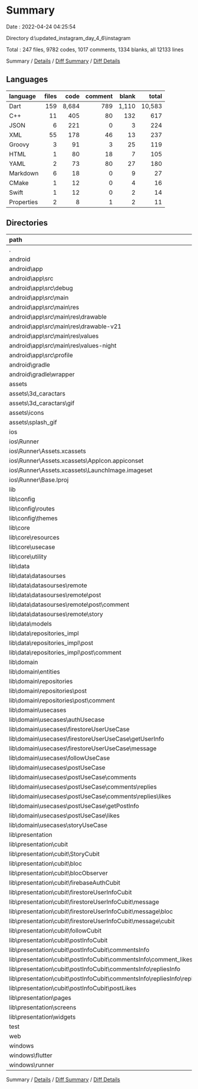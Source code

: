 # Summary

Date : 2022-04-24 04:25:54

Directory d:\updated_instagram_day_4_6\instagram

Total : 247 files,  9782 codes, 1017 comments, 1334 blanks, all 12133 lines

Summary / [Details](details.md) / [Diff Summary](diff.md) / [Diff Details](diff-details.md)

## Languages
| language | files | code | comment | blank | total |
| :--- | ---: | ---: | ---: | ---: | ---: |
| Dart | 159 | 8,684 | 789 | 1,110 | 10,583 |
| C++ | 11 | 405 | 80 | 132 | 617 |
| JSON | 6 | 221 | 0 | 3 | 224 |
| XML | 55 | 178 | 46 | 13 | 237 |
| Groovy | 3 | 91 | 3 | 25 | 119 |
| HTML | 1 | 80 | 18 | 7 | 105 |
| YAML | 2 | 73 | 80 | 27 | 180 |
| Markdown | 6 | 18 | 0 | 9 | 27 |
| CMake | 1 | 12 | 0 | 4 | 16 |
| Swift | 1 | 12 | 0 | 2 | 14 |
| Properties | 2 | 8 | 1 | 2 | 11 |

## Directories
| path | files | code | comment | blank | total |
| :--- | ---: | ---: | ---: | ---: | ---: |
| . | 247 | 9,782 | 1,017 | 1,334 | 12,133 |
| android | 13 | 201 | 48 | 37 | 286 |
| android\app | 9 | 159 | 47 | 26 | 232 |
| android\app\src | 7 | 63 | 44 | 10 | 117 |
| android\app\src\debug | 1 | 4 | 3 | 1 | 8 |
| android\app\src\main | 5 | 55 | 38 | 8 | 101 |
| android\app\src\main\res | 4 | 26 | 32 | 6 | 64 |
| android\app\src\main\res\drawable | 1 | 4 | 7 | 2 | 13 |
| android\app\src\main\res\drawable-v21 | 1 | 4 | 7 | 2 | 13 |
| android\app\src\main\res\values | 1 | 9 | 9 | 1 | 19 |
| android\app\src\main\res\values-night | 1 | 9 | 9 | 1 | 19 |
| android\app\src\profile | 1 | 4 | 3 | 1 | 8 |
| android\gradle | 1 | 5 | 1 | 1 | 7 |
| android\gradle\wrapper | 1 | 5 | 1 | 1 | 7 |
| assets | 48 | 56 | 0 | 1 | 57 |
| assets\3d_caractars | 1 | 1 | 0 | 0 | 1 |
| assets\3d_caractars\gif | 1 | 1 | 0 | 0 | 1 |
| assets\icons | 46 | 54 | 0 | 1 | 55 |
| assets\splash_gif | 1 | 1 | 0 | 0 | 1 |
| ios | 7 | 222 | 2 | 9 | 233 |
| ios\Runner | 7 | 222 | 2 | 9 | 233 |
| ios\Runner\Assets.xcassets | 3 | 148 | 0 | 4 | 152 |
| ios\Runner\Assets.xcassets\AppIcon.appiconset | 1 | 122 | 0 | 1 | 123 |
| ios\Runner\Assets.xcassets\LaunchImage.imageset | 2 | 26 | 0 | 3 | 29 |
| ios\Runner\Base.lproj | 2 | 61 | 2 | 2 | 65 |
| lib | 162 | 8,675 | 779 | 1,103 | 10,557 |
| lib\config | 2 | 40 | 7 | 5 | 52 |
| lib\config\routes | 1 | 26 | 7 | 3 | 36 |
| lib\config\themes | 1 | 14 | 0 | 2 | 16 |
| lib\core | 9 | 239 | 38 | 43 | 320 |
| lib\core\resources | 5 | 156 | 0 | 28 | 184 |
| lib\core\usecase | 1 | 20 | 0 | 4 | 24 |
| lib\core\utility | 1 | 1 | 0 | 0 | 1 |
| lib\data | 20 | 1,130 | 13 | 155 | 1,298 |
| lib\data\datasourses | 7 | 429 | 8 | 72 | 509 |
| lib\data\datasourses\remote | 7 | 429 | 8 | 72 | 509 |
| lib\data\datasourses\remote\post | 3 | 207 | 0 | 38 | 245 |
| lib\data\datasourses\remote\post\comment | 2 | 125 | 0 | 25 | 150 |
| lib\data\datasourses\remote\story | 1 | 42 | 0 | 6 | 48 |
| lib\data\models | 7 | 304 | 0 | 37 | 341 |
| lib\data\repositories_impl | 6 | 397 | 5 | 46 | 448 |
| lib\data\repositories_impl\post | 3 | 169 | 0 | 22 | 191 |
| lib\data\repositories_impl\post\comment | 2 | 104 | 0 | 15 | 119 |
| lib\domain | 45 | 511 | 0 | 155 | 666 |
| lib\domain\entities | 5 | 40 | 0 | 8 | 48 |
| lib\domain\repositories | 7 | 79 | 0 | 20 | 99 |
| lib\domain\repositories\post | 3 | 31 | 0 | 6 | 37 |
| lib\domain\repositories\post\comment | 2 | 19 | 0 | 4 | 23 |
| lib\domain\usecases | 33 | 392 | 0 | 127 | 519 |
| lib\domain\usecases\authUsecase | 3 | 34 | 0 | 11 | 45 |
| lib\domain\usecases\firestoreUserUseCase | 11 | 141 | 0 | 44 | 185 |
| lib\domain\usecases\firestoreUserUseCase\getUserInfo | 4 | 46 | 0 | 16 | 62 |
| lib\domain\usecases\firestoreUserUseCase\message | 2 | 29 | 0 | 8 | 37 |
| lib\domain\usecases\followUseCase | 2 | 20 | 0 | 8 | 28 |
| lib\domain\usecases\postUseCase | 14 | 167 | 0 | 56 | 223 |
| lib\domain\usecases\postUseCase\comments | 8 | 98 | 0 | 32 | 130 |
| lib\domain\usecases\postUseCase\comments\replies | 4 | 52 | 0 | 16 | 68 |
| lib\domain\usecases\postUseCase\comments\replies\likes | 2 | 26 | 0 | 8 | 34 |
| lib\domain\usecases\postUseCase\getPostInfo | 3 | 32 | 0 | 12 | 44 |
| lib\domain\usecases\postUseCase\likes | 2 | 24 | 0 | 8 | 32 |
| lib\domain\usecases\storyUseCase | 2 | 29 | 0 | 8 | 37 |
| lib\presentation | 83 | 6,494 | 677 | 706 | 7,877 |
| lib\presentation\cubit | 35 | 881 | 75 | 243 | 1,199 |
| lib\presentation\cubit\StoryCubit | 2 | 63 | 0 | 16 | 79 |
| lib\presentation\cubit\bloc | 3 | 0 | 73 | 3 | 76 |
| lib\presentation\cubit\blocObserver | 1 | 0 | 0 | 1 | 1 |
| lib\presentation\cubit\firebaseAuthCubit | 2 | 61 | 0 | 16 | 77 |
| lib\presentation\cubit\firestoreUserInfoCubit | 11 | 328 | 2 | 82 | 412 |
| lib\presentation\cubit\firestoreUserInfoCubit\message | 5 | 117 | 2 | 34 | 153 |
| lib\presentation\cubit\firestoreUserInfoCubit\message\bloc | 3 | 67 | 0 | 21 | 88 |
| lib\presentation\cubit\firestoreUserInfoCubit\message\cubit | 2 | 50 | 2 | 13 | 65 |
| lib\presentation\cubit\followCubit | 2 | 48 | 0 | 14 | 62 |
| lib\presentation\cubit\postInfoCubit | 14 | 381 | 0 | 111 | 492 |
| lib\presentation\cubit\postInfoCubit\commentsInfo | 8 | 209 | 0 | 61 | 270 |
| lib\presentation\cubit\postInfoCubit\commentsInfo\comment_likes | 2 | 54 | 0 | 15 | 69 |
| lib\presentation\cubit\postInfoCubit\commentsInfo\repliesInfo | 4 | 103 | 0 | 30 | 133 |
| lib\presentation\cubit\postInfoCubit\commentsInfo\repliesInfo\replyLikes | 2 | 49 | 0 | 15 | 64 |
| lib\presentation\cubit\postInfoCubit\postLikes | 2 | 49 | 0 | 14 | 63 |
| lib\presentation\pages | 17 | 2,817 | 33 | 216 | 3,066 |
| lib\presentation\screens | 1 | 99 | 0 | 6 | 105 |
| lib\presentation\widgets | 30 | 2,697 | 569 | 241 | 3,507 |
| test | 1 | 14 | 10 | 7 | 31 |
| web | 2 | 115 | 18 | 8 | 141 |
| windows | 11 | 416 | 80 | 135 | 631 |
| windows\flutter | 3 | 20 | 9 | 15 | 44 |
| windows\runner | 8 | 396 | 71 | 120 | 587 |

Summary / [Details](details.md) / [Diff Summary](diff.md) / [Diff Details](diff-details.md)